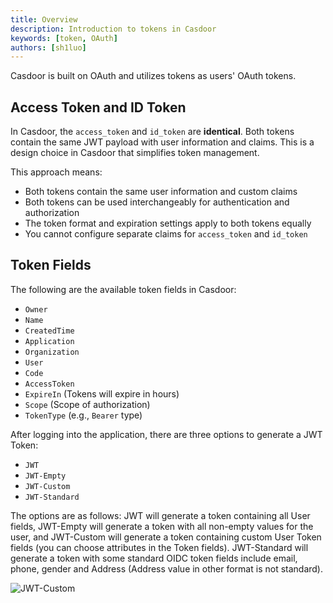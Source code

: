 ```yaml
---
title: Overview
description: Introduction to tokens in Casdoor
keywords: [token, OAuth]
authors: [sh1luo]
---
```


Casdoor is built on OAuth and utilizes tokens as users' OAuth tokens.

## Access Token and ID Token

In Casdoor, the `access_token` and `id_token` are **identical**. Both tokens contain the same JWT payload with user information and claims. This is a design choice in Casdoor that simplifies token management.

This approach means:

- Both tokens contain the same user information and custom claims
- Both tokens can be used interchangeably for authentication and authorization
- The token format and expiration settings apply to both tokens equally
- You cannot configure separate claims for `access_token` and `id_token`

## Token Fields

The following are the available token fields in Casdoor:

- `Owner`
- `Name`
- `CreatedTime`
- `Application`
- `Organization`
- `User`
- `Code`
- `AccessToken`
- `ExpireIn` (Tokens will expire in hours)
- `Scope` (Scope of authorization)
- `TokenType` (e.g., `Bearer` type)

After logging into the application, there are three options to generate a JWT Token:

- `JWT`
- `JWT-Empty`
- `JWT-Custom`
- `JWT-Standard`

The options are as follows: JWT will generate a token containing all User fields, JWT-Empty will generate a token with all non-empty values for the user, and JWT-Custom will generate a token containing custom User Token fields (you can choose attributes in the Token fields). JWT-Standard will generate a token with some standard OIDC token fields include email, phone, gender and Address (Address value in other format is not standard).

![JWT-Custom](/img/token/overview/JWT-Custom.png)
